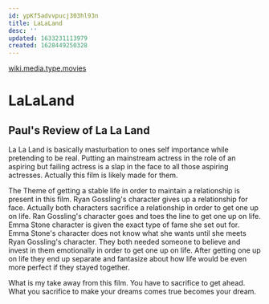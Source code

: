 ```yaml
---
id: ypKf5advvpucj303hl93n
title: LaLaLand
desc: ''
updated: 1633231113979
created: 1628449250328
---
```


[wiki.media.type.movies](../Type/movies.md)

# LaLaLand
Paul's Review of La La Land
---------------------------

La La Land is basically masturbation to ones self importance while pretending to be real. Putting an mainstream actress in the role of an aspiring but failing actress is a slap in the face to all those aspiring actresses. Actually this film is likely made for them.

The Theme of getting a stable life in order to maintain a relationship is present in this film. Ryan Gossling's character gives up a relationship for face. Actually both characters sacrifice a relationship in order to get one up on life. Ran Gossling's character goes and toes the line to get one up on life. Emma Stone character is given the exact type of fame she set out for. Emma Stone's character does not know what she wants until she meets Ryan Gossling's character. They both needed someone to believe and invest in them emotionally in order to get one up on life. After getting one up on life they end up separate and fantasize about how life would be even more perfect if they stayed together.

What is my take away from this film. You have to sacrifice to get ahead. What you sacrifice to make your dreams comes true becomes your dream.
